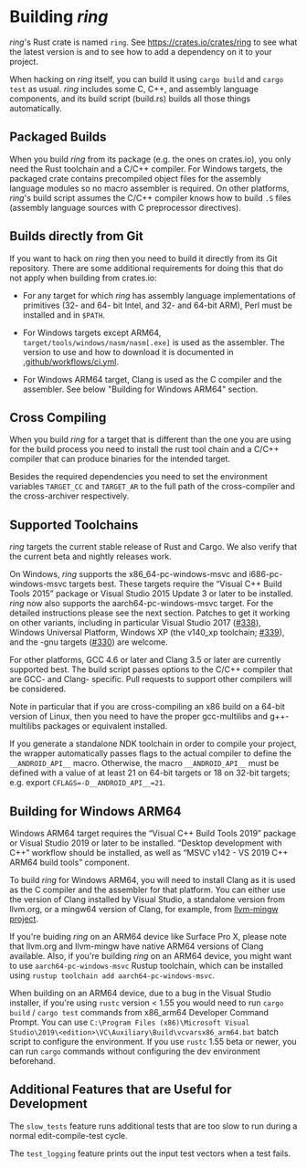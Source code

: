 Building *ring*
===============

*ring*'s Rust crate is named `ring`. See https://crates.io/crates/ring to see
what the latest version is and to see how to add a dependency on it to your
project.

When hacking on *ring* itself, you can build it using `cargo build` and
`cargo test` as usual. *ring* includes some C, C++, and assembly language
components, and its build script (build.rs) builds all those things
automatically.


Packaged Builds
---------------

When you build *ring* from its package (e.g. the ones on crates.io), you only
need the Rust toolchain and a C/C++ compiler. For Windows targets, the packaged
crate contains precompiled object files for the assembly language modules so no
macro assembler is required. On other platforms, *ring*'s build script assumes
the C/C++ compiler knows how to build `.S` files (assembly language sources
with C preprocessor directives).


Builds directly from Git
------------------------

If you want to hack on *ring* then you need to build it directly from its Git
repository. There are some additional requirements for doing this that do not
apply when building from crates.io:

* For any target for which *ring* has assembly language implementations of
  primitives (32- and 64- bit Intel, and 32- and 64-bit ARM), Perl must be
  installed and in `$PATH`.

* For Windows targets except ARM64, `target/tools/windows/nasm/nasm[.exe]`
  is used as the assembler. The version to use and how to download it is
  documented in [.github/workflows/ci.yml](.github/workflows/ci.yml).

* For Windows ARM64 target, Clang is used as the C compiler and the assembler.
  See below "Building for Windows ARM64" section.

Cross Compiling
---------------

When you build *ring* for a target that is different than the one you are using
for the build process you need to install the rust tool chain and a C/C++
compiler that can produce binaries for the intended target.

Besides the required dependencies you need to set the environment variables
`TARGET_CC` and `TARGET_AR` to the full path of the cross-compiler and the
cross-archiver respectively.


Supported Toolchains
--------------------

*ring* targets the current stable release of Rust and Cargo. We also verify
that the current beta and nightly releases work.

On Windows, *ring* supports the x86_64-pc-windows-msvc and i686-pc-windows-msvc
targets best. These targets require the “Visual C++ Build Tools
2015” package or Visual Studio 2015 Update 3 or later to be installed.
*ring* now also supports the aarch64-pc-windows-msvc target. For the detailed
instructions please see the next section.
Patches to get it working on other variants, including in particular Visual Studio 2017
([#338]), Windows Universal Platform, Windows XP (the v140_xp toolchain; [#339]),
and the -gnu targets ([#330]) are welcome.

For other platforms, GCC 4.6 or later and Clang 3.5 or later are currently
supported best. The build script passes options to the C/C++ compiler that are
GCC- and Clang- specific. Pull requests to support other compilers will be
considered.

Note in particular that if you are cross-compiling an x86 build on a 64-bit
version of Linux, then you need to have the proper gcc-multilibs and
g++-multilibs packages or equivalent installed.

If you generate a standalone NDK toolchain in order to compile your project,
the wrapper automatically passes flags to the actual compiler to define the
`__ANDROID_API__` macro. Otherwise, the macro `__ANDROID_API__` must be
defined with a value of at least 21 on 64-bit targets or 18 on 32-bit targets;
e.g. export `CFLAGS=-D__ANDROID_API__=21`.


Building for Windows ARM64
--------------------------

Windows ARM64 target requires the “Visual C++ Build Tools 2019” package or
Visual Studio 2019 or later to be installed. “Desktop development with C++”
workflow should be installed, as well as
“MSVC v142 - VS 2019 C++ ARM64 build tools” component.

To build *ring* for Windows ARM64, you will need to install Clang as it is used
as the C compiler and the assembler for that platform. You can either use
the version of Clang installed by Visual Studio, a standalone version from
llvm.org, or a mingw64 version of Clang, for example, from [llvm-mingw
project](https://github.com/mstorsjo/llvm-mingw).

If you're buiding *ring* on an ARM64 device like Surface Pro X, please note
that llvm.org and llvm-mingw have native ARM64 versions of Clang available.
Also, if you're building *ring* on an ARM64 device, you might want to use
`aarch64-pc-windows-msvc` Rustup toolchain, which can be installed using
`rustup toolchain add aarch64-pc-windows-msvc`.

When building on an ARM64 device, due to a bug in the Visual Studio installer,
if you're using `rustc` version < 1.55 you would need to run `cargo build` /
`cargo test` commands from x86_arm64 Developer Command Prompt. You can use
`C:\Program Files (x86)\Microsoft Visual Studio\2019\<edition>\VC\Auxiliary\Build\vcvarsx86_arm64.bat`
batch script to configure the environment. If you use `rustc` 1.55 beta or newer,
you can run `cargo` commands without configuring the dev environment beforehand.


Additional Features that are Useful for Development
---------------------------------------------------
The `slow_tests` feature runs additional tests that are too slow to run during
a normal edit-compile-test cycle.

The `test_logging` feature prints out the input test vectors when a test fails.


[#321]: https://github.com/briansmith/ring/pull/321
[#330]: https://github.com/briansmith/ring/issues/330
[#334]: https://github.com/briansmith/ring/issues/334
[#336]: https://github.com/briansmith/ring/issues/336
[#337]: https://github.com/briansmith/ring/issues/337
[#338]: https://github.com/briansmith/ring/issues/338
[#339]: https://github.com/briansmith/ring/issues/339
[#340]: https://github.com/briansmith/ring/issues/340
